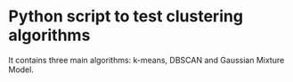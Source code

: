 # Python script to test clustering algorithms

It contains three main algorithms: k-means, DBSCAN and Gaussian Mixture Model.
